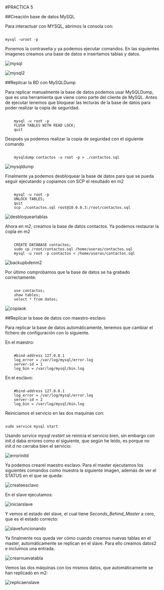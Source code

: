 #PRACTICA 5


##Creación base de datos MySQL

Para interactuar con MYSQL, abrimos la consola con:

```

mysql -uroot -p

```

Ponemos la contraseña y ya podemos ejecutar comandos. En las siguientes imagenes creamos una base de datos e insertamos tablas y datos.

![mysql](./1mysql.png "Crear base de datos MYSQL")

![mysql2](./2mysqlcreates.png "Insertar datos en base de datos")

##Replicar la BD con MySQLDump

Para replicar manualmente la base de datos podemos usar MySQLDump, que es una herramienta que viene como parte del cliente de MySQL.
Antes de ejecutar tenemos que bloquear las lecturas de la base de datos para poder realizar la copia de seguridad.

```

	mysql -u root -p
	FLUSH TABLES WITH READ LOCK;
	quit

```

Después ya podemos realizar la copia de seguridad con el siguiente comando

```

	mysqldump contactos -u root -p > ./contactos.sql

```

![mysqldump](./3mysqldump.png "Copia de la base de datos")

Finalmente ya podemos desbloquear la base de datos para que se pueda seguir ejecutando y copiamos con SCP el resultado en m2

```

	mysql -u root -p
	UNLOCK TABLES;
	quit
	scp ./contactos.sql root@10.0.0.3:/root/contactos.sql

```

![desbloqueartablas](./4desbloqdb.png "Desbloquear base datos")

Ahora en m2, creamos la base de datos contactos. Ya podemos restaurar la copia en m2

```

	CREATE DATABASE contactos;
	sudo cp /root/contactos.sql /home/useras/contactos.sql
	mysql -u root -p contactos < /home/useras/contactos.sql

```

![backupbdenm2](./5creadbconbackup.png "Hacer backup con la DB")

Por último comprobamos que la base de datos se ha grabado correctamente:

```

	use contactos;
	show tables;
	select * from datos;

```

![copiaok](./6vercopiadbenm2.png "Comprobacion copia DB")

##Replicar la base de datos con maestro-esclavo


Para replicar la base de datos automáticamente, tenemos que cambiar el fichero de configuración con lo siguiente.

En el maestro:

```

	#bind-address 127.0.0.1
	log_error = /var/log/mysql/error.log
	server-id = 1
	log_bin = /var/log/mysql/bin.log

```

En el esclavo:

```

	#bind-address 127.0.0.1
	log_error = /var/log/mysql/error.log
	server-id = 2
	log_bin = /var/log/mysql/bin.log

```

Reiniciamos el servicio en las dos maquinas con:

```

sudo service mysql start

```

Usando *service mysql restart* se reinicia el servicio bien, sin embargo con init.d daba errores como el siguiente, que según he leído, es porque no init.d no cerraba bien el servicio:

![errorinitd](./7errorinitd.png "Error al reiniciar servicio")

Ya podemos crearel maestro esclavo. 
Para el master ejecutamos los siguientes comandos como muestra la siguiente imagen, además de ver el STATUS en el que se queda:

![createesclavo](./8createesclavo.png "Sentencias para master")

En el slave ejecutamos:

![iniciarslave](./9iniciarslave.png "Sentencias para esclavo")

Y vemos el estado del slave, el cual tiene *Seconds_Behind_Master* a cero, que es el estado correcto:

![slavefuncionando](./91slavefuncionando.png "Esclavo funcionando OK")

Ya finalmente nos queda ver cómo cuando creamos nuevas tablas en el master, automáticamente se replican en el slave. Para ello creamos datos2 e incluimos una entrada.

![crearnuevatabla](./92crearnuevatabla.png "Nueva tabla datos2")

Vemos las dos máquinas con los mismos datos, que automáticamente se han replicado en m2:

![replicaenslave](./93replicaenslave.png "Datos replicados en m2")